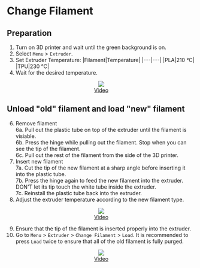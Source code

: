 # Change Filament
## Preparation
1. Turn on 3D printer and wait until the green background is on.
2. Select `Menu` > `Extruder`.
4. Set Extruder Temperature:
   |Filament|Temperature|
   |---|---|
   |PLA|210 °C|
   |TPU|230 °C|
5. Wait for the desired temperature.

<p align='center'>
   <img src="https://github.com/HKPolyU-UAV/3d_printing/blob/main/videos/Change%20filament_preparation.gif" /> <br/>
   <a href="https://github.com/HKPolyU-UAV/3d_printing/blob/main/videos/Change%20filament_preparation_resize.mp4">Video</a>
</p>

## Unload "old" filament and load "new" filament
6. Remove filament\
   6a. Pull out the plastic tube on top of the extruder until the filament is visiable.\
   6b. Press the hinge while pulling out the filament. Stop when you can see the tip of the filament.\
   6c. Pull out the rest of the filament from the side of the 3D printer.
7. Insert new filament\
   7a. Cut the tip of the new filament at a sharp angle before inserting it into the plastic tube.\
   7b. Press the hinge again to feed the new filament into the extruder. DON'T let its tip touch the white tube inside the extruder.\
   7c. Reinstall the plastic tube back into the extruder.
8. Adjust the extruder temperature according to the new filament type.
   
<p align='center'>
   <img src="https://github.com/HKPolyU-UAV/3d_printing/blob/main/videos/Change%20filament_remove_load_filament.gif"/> <br/>
   <a href="https://github.com/HKPolyU-UAV/3d_printing/blob/main/videos/Change%20filament_unload_load_filament_resize.mp4">Video</a>
</p>

9. Ensure that the tip of the filament is inserted properly into the extruder.
10. Go to `Menu` > `Extruder` > `Change Filament` > `Load`. It is recommended to press `Load` twice to ensure that all of the old filament is fully purged.

<p align='center'>
   <img src="https://github.com/HKPolyU-UAV/3d_printing/blob/main/videos/Change%20filament_final_check.gif"/> <br/>
   <a href="https://github.com/HKPolyU-UAV/3d_printing/blob/main/videos/Change%20filament_final_check_resize.mp4">Video</a>
</p>
